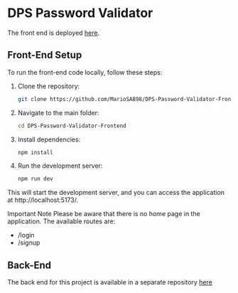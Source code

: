 # DPS Password Validator

The front end is deployed [here](https://dps-password-validator-frontend.onrender.com/).

## Front-End Setup

To run the front-end code locally, follow these steps:

1. Clone the repository:

   ```bash
   git clone https://github.com/MarioSAB98/DPS-Password-Validator-Frontend.git

2. Navigate to the main folder:

   ```bash
   cd DPS-Password-Validator-Frontend

3. Install dependencies:

   ```bash
   npm install

4. Run the development server:

   ```bash
   npm run dev

This will start the development server, and you can access the application at http://localhost:5173/.

Important Note
Please be aware that there is no home page in the application. The available routes are:

* /login
* /signup

## Back-End
The back end for this project is available in a separate repository [here](https://github.com/MarioSAB98/DPS-Password-Validator-Backend)
